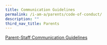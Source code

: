 ```yaml
---
title: Communication Guidelines
permalink: /i-am-a/parents/code-of-conduct/
description: ""
third_nav_title: Parents
---
```

[Parent-Staff Communication Guidelines](/files/ParentStaffCommunicationGuidelines.pdf)